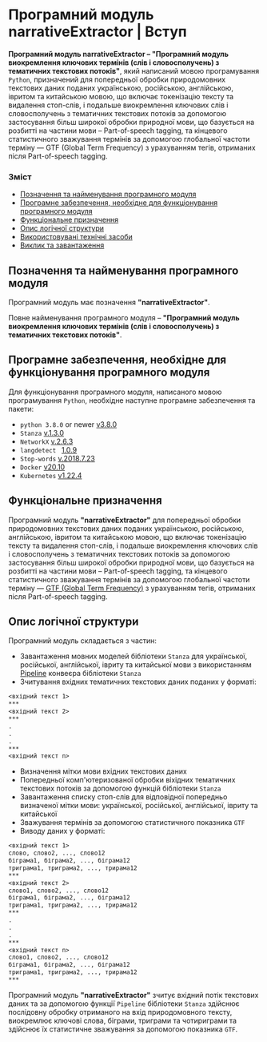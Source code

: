 # Програмний модуль narrativeExtractor | Вступ

**Програмний модуль narrativeExtractor – "Програмний модуль виокремлення ключових термінів (слів і словосполучень) з тематичних текстових потоків"**, який написаний мовою програмування `Python`, призначений для попередньої обробки природомовних текстових даних поданих українською, російською, англійською, івритом та китайською мовою, що включає токенізацію тексту та видалення стоп-слів, і подальше виокремлення ключових слів і словосполучень з тематичних текстових потоків за допомогою застосування більш широкої обробки природної мови, що базується на розбитті на частини мови – Part-of-speech tagging, та кінцевого статистичного зважування термінів за допомогою глобальної частоти терміну — GTF (Global Term Frequency) з урахуванням тегів, отриманих після Part-of-speech tagging.


### Зміст
- [Позначення та найменування програмного модуля](#name)
- [Програмне забезпечення, необхідне для функціонування програмного модуля](#software)
- [Функціональне призначення](#function)
- [Опис логічної структури](#structure)
- [Використовувані технічні засоби](#hardware)
- [Виклик та завантаження](#run)

<a name="name"></a>
<h2>Позначення та найменування програмного модуля</h2>

Програмний модуль має позначення **"narrativeExtractor"**.

Повне найменування програмного модуля – **"Програмний модуль виокремлення ключових термінів (слів і словосполучень) з тематичних текстових потоків"**.

<a name="software"></a>
<h2>Програмне забезпечення, необхідне для функціонування програмного модуля</h2>

Для функціонування програмного модуля, написаного мовою програмування `Python`, необхідне наступне програмне забезпечення та пакети:

- `python 3.8.0` or newer [v3.8.0](https://www.python.org/downloads/release/python-380/)
- `Stanza` [v.1.3.0](https://pypi.org/project/stanza/1.3.0/)
- `NetworkX` [v.2.6.3](https://pypi.org/project/networkx/2.6.3/)
- `langdetect ` [1.0.9](https://pypi.org/project/langdetect/1.0.9/)
- `Stop-words` [v.2018.7.23](https://pypi.org/project/stop-words/2018.7.23/)
- `Docker` [v20.10](https://docs.docker.com/engine/release-notes/#version-2010)
- `Kubernetes` [v1.22.4](https://github.com/kubernetes/kubernetes/releases/tag/v1.22.4)

<a name="function"></a>
<h2>Функціональне призначення</h2>

Програмний модуль **"narrativeExtractor"** для попередньої обробки природомовних текстових даних поданих українською, російською, англійською, івритом та китайською мовою, що включає токенізацію тексту та видалення стоп-слів, і подальше виокремлення ключових слів і словосполучень з тематичних текстових потоків за допомогою застосування більш широкої обробки природної мови, що базується на розбитті на частини мови – Part-of-speech tagging, та кінцевого статистичного зважування термінів за допомогою глобальної частоти терміну — [GTF (Global Term Frequency)](http://odmytrenko.tilda.ws/2018paper6) з урахуванням тегів, отриманих після Part-of-speech tagging.

<a name="structure"></a>
<h2>Опис логічної структури</h2>

Програмний модуль складається з частин:
- Завантаження мовних моделей бібліотеки `Stanza` для української, російської, англійської, івриту та китайської мови з використанням [Pipeline](https://stanfordnlp.github.io/stanza/pipeline.html) конвеєра бібліотеки `Stanza`
- Зчитування вхідних тематичних текстових даних поданих у форматі:
```txt
<вхідний текст 1>
***
<вхідний текст 2>
***
.
.
.
***
<вхідний текст n>
```
- Визначення мітки мови вхідних текстових даних
- Попередньої комп'ютеризованої обробки віхідних тематичних текстових потоків за допомогою функцій бібліотеки `Stanza`
- Завантаження списку стоп-слів для відповідної попередньо визначеної мітки мови: української, російської, англійської, івриту та китайської
- Зважування термінів за допомогою статистичного показника `GTF`
- Виводу даних у форматі: 
```txt
<вхідний текст 1>
слово, слово2, ..., слово12
біграма1, біграма2, ..., біграма12
триграма1, триграма2, ..., трирама12
***
<вхідний текст 2>
слово1, слово2, ..., слово12
біграма1, біграма2, ..., біграма12
триграма1, триграма2, ..., трирама12
***
.
.
.
***
<вхідний текст n>
слово1, слово2, ..., слово12
біграма1, біграма2, ..., біграма12
триграма1, триграма2, ..., трирама12
***
```


Програмний модуль **"narrativeExtractor"** зчитує вхідний потік текстових даних та за допомогою функції `Pipeline` бібліотеки `Stanza` здійснює послідовну обробку отриманого на вхід природомовного тексту, виокремлює ключові слова, біграми, триграми та чотириграми та здійснює їх статистичне зважування за допомогою показника `GTF`.
